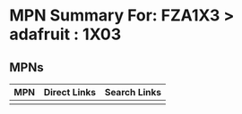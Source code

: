 



# MPN Summary For: FZA1X3 > adafruit : 1X03

## MPNs
  

|MPN|Direct Links|Search Links|
| :--- | :--- | :--- |
||||
